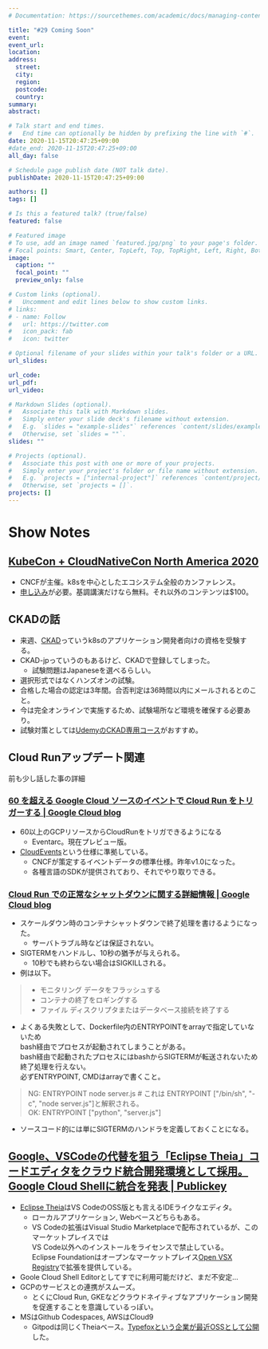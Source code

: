 ```yaml
---
# Documentation: https://sourcethemes.com/academic/docs/managing-content/

title: "#29 Coming Soon"
event:
event_url:
location:
address:
  street:
  city:
  region:
  postcode:
  country:
summary:
abstract:

# Talk start and end times.
#   End time can optionally be hidden by prefixing the line with `#`.
date: 2020-11-15T20:47:25+09:00
#date_end: 2020-11-15T20:47:25+09:00
all_day: false

# Schedule page publish date (NOT talk date).
publishDate: 2020-11-15T20:47:25+09:00

authors: []
tags: []

# Is this a featured talk? (true/false)
featured: false

# Featured image
# To use, add an image named `featured.jpg/png` to your page's folder. 
# Focal points: Smart, Center, TopLeft, Top, TopRight, Left, Right, BottomLeft, Bottom, BottomRight.
image:
  caption: ""
  focal_point: ""
  preview_only: false

# Custom links (optional).
#   Uncomment and edit lines below to show custom links.
# links:
# - name: Follow
#   url: https://twitter.com
#   icon_pack: fab
#   icon: twitter

# Optional filename of your slides within your talk's folder or a URL.
url_slides:

url_code:
url_pdf:
url_video:

# Markdown Slides (optional).
#   Associate this talk with Markdown slides.
#   Simply enter your slide deck's filename without extension.
#   E.g. `slides = "example-slides"` references `content/slides/example-slides.md`.
#   Otherwise, set `slides = ""`.
slides: ""

# Projects (optional).
#   Associate this post with one or more of your projects.
#   Simply enter your project's folder or file name without extension.
#   E.g. `projects = ["internal-project"]` references `content/project/deep-learning/index.md`.
#   Otherwise, set `projects = []`.
projects: []
---
```


# Show Notes

## [KubeCon + CloudNativeCon North America 2020](https://events.linuxfoundation.org/kubecon-cloudnativecon-north-america/)

* CNCFが主催。k8sを中心としたエコシステム全般のカンファレンス。
* [申し込み](https://events.linuxfoundation.org/kubecon-cloudnativecon-north-america/register/)が必要。基調講演だけなら無料。それ以外のコンテンツは$100。


## CKADの話

* 来週、[CKAD](https://training.linuxfoundation.org/ja/certified-kubernetes-application-developer-ckad-jp/)っていうk8sのアプリケーション開発者向けの資格を受験する。
* CKAD-jpっていうのもあるけど、CKADで登録してしまった。
  + 試験問題はJapaneseを選べるらしい。
* 選択形式ではなくハンズオンの試験。
* 合格した場合の認定は3年間。合否判定は36時間以内にメールされるとのこと。
* 今は完全オンラインで実施するため、試験場所など環境を確保する必要あり。
* 試験対策としては[UdemyのCKAD専用コース](https://www.udemy.com/course/certified-kubernetes-application-developer/)がおすすめ。


## Cloud Runアップデート関連

前も少し話した事の詳細

### [60 を超える Google Cloud ソースのイベントで Cloud Run をトリガーする | Google Cloud blog](https://cloud.google.com/blog/ja/products/serverless/build-event-driven-applications-in-cloud-run)

* 60以上のGCPリソースからCloudRunをトリガできるようになる
  * Eventarc。現在プレビュー版。
* [CloudEvents](https://cloudevents.io/)という仕様に準拠している。
  * CNCFが策定するイベントデータの標準仕様。昨年v1.0になった。
  * 各種言語のSDKが提供されており、それでやり取りできる。

### [Cloud Run での正常なシャットダウンに関する詳細情報 | Google Cloud blog](https://cloud.google.com/blog/ja/products/application-development/graceful-shutdowns-cloud-run-deep-dive)

* スケールダウン時のコンテナシャットダウンで終了処理を書けるようになった。
  + サーバトラブル時などは保証されない。
* SIGTERMをハンドルし、10秒の猶予が与えられる。
  + 10秒でも終わらない場合はSIGKILLされる。
* 例は以下。
> * モニタリング データをフラッシュする  
> * コンテナの終了をロギングする  
> * ファイル ディスクリプタまたはデータベース接続を終了する  
* よくある失敗として、Dockerfile内のENTRYPOINTをarrayで指定していないため  
  bash経由でプロセスが起動されてしまうことがある。  
  bash経由で起動されたプロセスにはbashからSIGTERMが転送されないため終了処理を行えない。  
  必ずENTRYPOINT, CMDはarrayで書くこと。
> NG: ENTRYPOINT node server.js  # これは ENTRYPOINT ["/bin/sh", "-c", "node server.js"]と解釈される。  
> OK: ENTRYPOINT ["python", "server.js"]
* ソースコード的には単にSIGTERMのハンドラを定義しておくことになる。


## [Google、VSCodeの代替を狙う「Eclipse Theia」コードエディタをクラウド統合開発環境として採用。Google Cloud Shellに統合を発表 | Publickey](https://www.publickey1.jp/blog/20/googlevscodeeclipse_theiagoogle_cloud_shell.html)

* [Eclipse Theia](https://github.com/eclipse-theia/theia)はVS CodeのOSS版とも言えるIDEライクなエディタ。
  + ローカルアプリケーション, Webベースどちらもある。
  + VS Codeの拡張はVisual Studio Marketplaceで配布されているが、このマーケットプレイスでは  
    VS Code以外へのインストールをライセンスで禁止している。  
    Eclipse Foundationはオープンなマーケットプレイス[Open VSX Registry](https://open-vsx.org/)で拡張を提供している。
* Goole Cloud Shell Editorとしてすでに利用可能だけど、まだ不安定...
* GCPのサービスとの連携がスムーズ。
  + とくにCloud Run, GKEなどクラウドネイティブなアプリケーション開発を促進することを意識しているっぽい。
* MSはGithub Codespaces, AWSはCloud9
  + Gitpodは同じくTheiaベース。[Typefoxという企業が最近OSSとして公開](https://www.publickey1.jp/blog/20/githubgitlabwebidegitpodgithub_codespaces.html)した。
